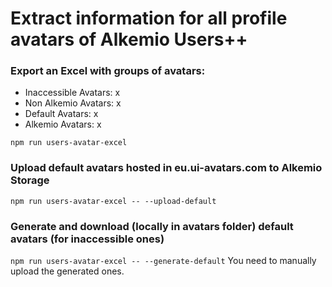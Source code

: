 # Extract information for all profile avatars of Alkemio Users++

### Export an Excel with groups of avatars:
- Inaccessible Avatars: x
- Non Alkemio Avatars: x
- Default Avatars: x
- Alkemio Avatars: x

`npm run users-avatar-excel`


### Upload default avatars hosted in eu.ui-avatars.com to Alkemio Storage

`npm run users-avatar-excel -- --upload-default`

### Generate and download (locally in avatars folder) default avatars (for inaccessible ones)

`npm run users-avatar-excel -- --generate-default`
You need to manually upload the generated ones.